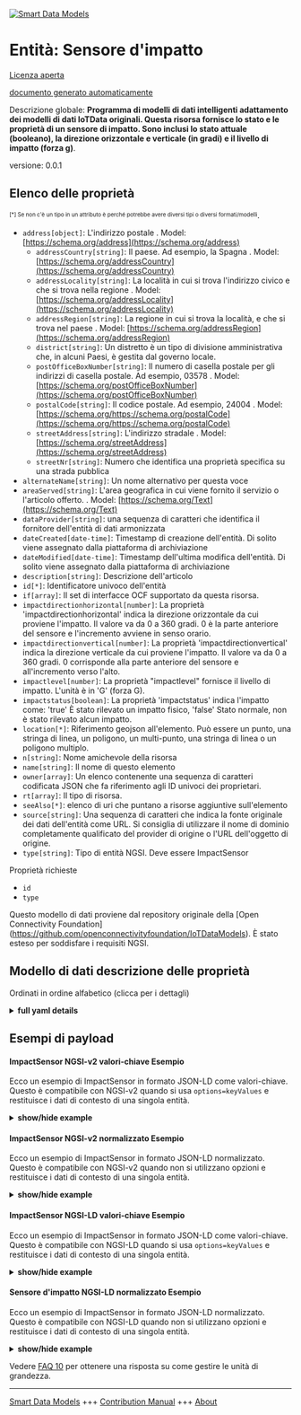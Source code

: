 <!-- 10-Header -->  
[![Smart Data Models](https://smartdatamodels.org/wp-content/uploads/2022/01/SmartDataModels_logo.png "Logo")](https://smartdatamodels.org)  
Entità: Sensore d'impatto  
=========================<!-- /10-Header -->  
<!-- 15-License -->  
[Licenza aperta](https://github.com/smart-data-models//dataModel.OCF/blob/master/ImpactSensor/LICENSE.md)  
[documento generato automaticamente](https://docs.google.com/presentation/d/e/2PACX-1vTs-Ng5dIAwkg91oTTUdt8ua7woBXhPnwavZ0FxgR8BsAI_Ek3C5q97Nd94HS8KhP-r_quD4H0fgyt3/pub?start=false&loop=false&delayms=3000#slide=id.gb715ace035_0_60)  
<!-- /15-License -->  
<!-- 20-Description -->  
Descrizione globale: **Programma di modelli di dati intelligenti adattamento dei modelli di dati IoTData originali. Questa risorsa fornisce lo stato e le proprietà di un sensore di impatto. Sono inclusi lo stato attuale (booleano), la direzione orizzontale e verticale (in gradi) e il livello di impatto (forza g)**.  
versione: 0.0.1  
<!-- /20-Description -->  
<!-- 30-PropertiesList -->  

## Elenco delle proprietà  

<sup><sub>[*] Se non c'è un tipo in un attributo è perché potrebbe avere diversi tipi o diversi formati/modelli</sub></sup>.  
- `address[object]`: L'indirizzo postale  . Model: [https://schema.org/address](https://schema.org/address)	- `addressCountry[string]`: Il paese. Ad esempio, la Spagna  . Model: [https://schema.org/addressCountry](https://schema.org/addressCountry)  
	- `addressLocality[string]`: La località in cui si trova l'indirizzo civico e che si trova nella regione  . Model: [https://schema.org/addressLocality](https://schema.org/addressLocality)  
	- `addressRegion[string]`: La regione in cui si trova la località, e che si trova nel paese  . Model: [https://schema.org/addressRegion](https://schema.org/addressRegion)  
	- `district[string]`: Un distretto è un tipo di divisione amministrativa che, in alcuni Paesi, è gestita dal governo locale.    
	- `postOfficeBoxNumber[string]`: Il numero di casella postale per gli indirizzi di casella postale. Ad esempio, 03578  . Model: [https://schema.org/postOfficeBoxNumber](https://schema.org/postOfficeBoxNumber)  
	- `postalCode[string]`: Il codice postale. Ad esempio, 24004  . Model: [https://schema.org/https://schema.org/postalCode](https://schema.org/https://schema.org/postalCode)  
	- `streetAddress[string]`: L'indirizzo stradale  . Model: [https://schema.org/streetAddress](https://schema.org/streetAddress)  
	- `streetNr[string]`: Numero che identifica una proprietà specifica su una strada pubblica    
- `alternateName[string]`: Un nome alternativo per questa voce  - `areaServed[string]`: L'area geografica in cui viene fornito il servizio o l'articolo offerto.  . Model: [https://schema.org/Text](https://schema.org/Text)- `dataProvider[string]`: una sequenza di caratteri che identifica il fornitore dell'entità di dati armonizzata  - `dateCreated[date-time]`: Timestamp di creazione dell'entità. Di solito viene assegnato dalla piattaforma di archiviazione  - `dateModified[date-time]`: Timestamp dell'ultima modifica dell'entità. Di solito viene assegnato dalla piattaforma di archiviazione  - `description[string]`: Descrizione dell'articolo  - `id[*]`: Identificatore univoco dell'entità  - `if[array]`: Il set di interfacce OCF supportato da questa risorsa.  - `impactdirectionhorizontal[number]`: La proprietà 'impactdirectionhorizontal' indica la direzione orizzontale da cui proviene l'impatto. Il valore va da 0 a 360 gradi. 0 è la parte anteriore del sensore e l'incremento avviene in senso orario.  - `impactdirectionvertical[number]`: La proprietà 'impactdirectionvertical' indica la direzione verticale da cui proviene l'impatto. Il valore va da 0 a 360 gradi. 0 corrisponde alla parte anteriore del sensore e all'incremento verso l'alto.  - `impactlevel[number]`: La proprietà "impactlevel" fornisce il livello di impatto. L'unità è in 'G' (forza G).  - `impactstatus[boolean]`: La proprietà 'impactstatus' indica l'impatto come: 'true' È stato rilevato un impatto fisico, 'false' Stato normale, non è stato rilevato alcun impatto.  - `location[*]`: Riferimento geojson all'elemento. Può essere un punto, una stringa di linea, un poligono, un multi-punto, una stringa di linea o un poligono multiplo.  - `n[string]`: Nome amichevole della risorsa  - `name[string]`: Il nome di questo elemento  - `owner[array]`: Un elenco contenente una sequenza di caratteri codificata JSON che fa riferimento agli ID univoci dei proprietari.  - `rt[array]`: Il tipo di risorsa.  - `seeAlso[*]`: elenco di uri che puntano a risorse aggiuntive sull'elemento  - `source[string]`: Una sequenza di caratteri che indica la fonte originale dei dati dell'entità come URL. Si consiglia di utilizzare il nome di dominio completamente qualificato del provider di origine o l'URL dell'oggetto di origine.  - `type[string]`: Tipo di entità NGSI. Deve essere ImpactSensor  <!-- /30-PropertiesList -->  
<!-- 35-RequiredProperties -->  
Proprietà richieste  
- `id`  - `type`  <!-- /35-RequiredProperties -->  
<!-- 40-RequiredProperties -->  
Questo modello di dati proviene dal repository originale della [Open Connectivity Foundation] (https://github.com/openconnectivityfoundation/IoTDataModels). È stato esteso per soddisfare i requisiti NGSI.  
<!-- /40-RequiredProperties -->  
<!-- 50-DataModelHeader -->  
## Modello di dati descrizione delle proprietà  
Ordinati in ordine alfabetico (clicca per i dettagli)  
<!-- /50-DataModelHeader -->  
<!-- 60-ModelYaml -->  
<details><summary><strong>full yaml details</strong></summary>    
```yaml  
ImpactSensor:    
  description: 'Smart Data Models Program adaptation of the original IoTData data Models. This Resource provides a status and properties of an impact sensor. Included is the current status (boolean), horizontal and vertical direction (in degrees) and impact level (g force).'    
  properties:    
    address:    
      description: The mailing address    
      properties:    
        addressCountry:    
          description: 'The country. For example, Spain'    
          type: string    
          x-ngsi:    
            model: https://schema.org/addressCountry    
            type: Property    
        addressLocality:    
          description: 'The locality in which the street address is, and which is in the region'    
          type: string    
          x-ngsi:    
            model: https://schema.org/addressLocality    
            type: Property    
        addressRegion:    
          description: 'The region in which the locality is, and which is in the country'    
          type: string    
          x-ngsi:    
            model: https://schema.org/addressRegion    
            type: Property    
        district:    
          description: 'A district is a type of administrative division that, in some countries, is managed by the local government'    
          type: string    
          x-ngsi:    
            type: Property    
        postOfficeBoxNumber:    
          description: 'The post office box number for PO box addresses. For example, 03578'    
          type: string    
          x-ngsi:    
            model: https://schema.org/postOfficeBoxNumber    
            type: Property    
        postalCode:    
          description: 'The postal code. For example, 24004'    
          type: string    
          x-ngsi:    
            model: https://schema.org/https://schema.org/postalCode    
            type: Property    
        streetAddress:    
          description: The street address    
          type: string    
          x-ngsi:    
            model: https://schema.org/streetAddress    
            type: Property    
        streetNr:    
          description: Number identifying a specific property on a public street    
          type: string    
          x-ngsi:    
            type: Property    
      type: object    
      x-ngsi:    
        model: https://schema.org/address    
        type: Property    
    alternateName:    
      description: An alternative name for this item    
      type: string    
      x-ngsi:    
        type: Property    
    areaServed:    
      description: The geographic area where a service or offered item is provided    
      type: string    
      x-ngsi:    
        model: https://schema.org/Text    
        type: Property    
    dataProvider:    
      description: A sequence of characters identifying the provider of the harmonised data entity    
      type: string    
      x-ngsi:    
        type: Property    
    dateCreated:    
      description: Entity creation timestamp. This will usually be allocated by the storage platform    
      format: date-time    
      type: string    
      x-ngsi:    
        type: Property    
    dateModified:    
      description: Timestamp of the last modification of the entity. This will usually be allocated by the storage platform    
      format: date-time    
      type: string    
      x-ngsi:    
        type: Property    
    description:    
      description: A description of this item    
      type: string    
      x-ngsi:    
        type: Property    
    id:    
      anyOf:    
        - description: Identifier format of any NGSI entity    
          maxLength: 256    
          minLength: 1    
          pattern: ^[\w\-\.\{\}\$\+\*\[\]`|~^@!,:\\]+$    
          type: string    
          x-ngsi:    
            type: Property    
        - description: Identifier format of any NGSI entity    
          format: uri    
          type: string    
          x-ngsi:    
            type: Property    
      description: Unique identifier of the entity    
      x-ngsi:    
        type: Property    
    if:    
      description: The OCF Interface set supported by this Resource.    
      items:    
        enum:    
          - oic.if.s    
          - oic.if.baseline    
        type: string    
      minItems: 2    
      readOnly: true    
      type: array    
      uniqueItems: true    
      x-ngsi:    
        type: Property    
    impactdirectionhorizontal:    
      description: The 'impactdirectionhorizontal' Property shows a horizontal direction where the impact comes from. The value is 0 to 360 degrees. 0 is the front of the sensor and clockwise increment.    
      maximum: 360    
      minimum: 0    
      readOnly: true    
      type: number    
      x-ngsi:    
        type: Property    
    impactdirectionvertical:    
      description: The 'impactdirectionvertical' Property shows a vertical direction where the impact comes from. The value is 0 to 360 degrees. 0 is the front of the sensor and upward increment.    
      maximum: 360    
      minimum: 0    
      readOnly: true    
      type: number    
      x-ngsi:    
        type: Property    
    impactlevel:    
      description: The 'impactlevel' Property provides the level of impact. The unit is in 'G' (G-force).    
      readOnly: true    
      type: number    
      x-ngsi:    
        type: Property    
    impactstatus:    
      description: 'The ''impactstatus'' Property indicates the impact as: ''true'' A physical impact is detected, ''false'' Normal status, an impact is not detected.'    
      readOnly: true    
      type: boolean    
      x-ngsi:    
        type: Property    
    location:    
      description: 'Geojson reference to the item. It can be Point, LineString, Polygon, MultiPoint, MultiLineString or MultiPolygon'    
      oneOf:    
        - description: Geojson reference to the item. Point    
          properties:    
            bbox:    
              items:    
                type: number    
              minItems: 4    
              type: array    
            coordinates:    
              items:    
                type: number    
              minItems: 2    
              type: array    
            type:    
              enum:    
                - Point    
              type: string    
          required:    
            - type    
            - coordinates    
          title: GeoJSON Point    
          type: object    
          x-ngsi:    
            type: GeoProperty    
        - description: Geojson reference to the item. LineString    
          properties:    
            bbox:    
              items:    
                type: number    
              minItems: 4    
              type: array    
            coordinates:    
              items:    
                items:    
                  type: number    
                minItems: 2    
                type: array    
              minItems: 2    
              type: array    
            type:    
              enum:    
                - LineString    
              type: string    
          required:    
            - type    
            - coordinates    
          title: GeoJSON LineString    
          type: object    
          x-ngsi:    
            type: GeoProperty    
        - description: Geojson reference to the item. Polygon    
          properties:    
            bbox:    
              items:    
                type: number    
              minItems: 4    
              type: array    
            coordinates:    
              items:    
                items:    
                  items:    
                    type: number    
                  minItems: 2    
                  type: array    
                minItems: 4    
                type: array    
              type: array    
            type:    
              enum:    
                - Polygon    
              type: string    
          required:    
            - type    
            - coordinates    
          title: GeoJSON Polygon    
          type: object    
          x-ngsi:    
            type: GeoProperty    
        - description: Geojson reference to the item. MultiPoint    
          properties:    
            bbox:    
              items:    
                type: number    
              minItems: 4    
              type: array    
            coordinates:    
              items:    
                items:    
                  type: number    
                minItems: 2    
                type: array    
              type: array    
            type:    
              enum:    
                - MultiPoint    
              type: string    
          required:    
            - type    
            - coordinates    
          title: GeoJSON MultiPoint    
          type: object    
          x-ngsi:    
            type: GeoProperty    
        - description: Geojson reference to the item. MultiLineString    
          properties:    
            bbox:    
              items:    
                type: number    
              minItems: 4    
              type: array    
            coordinates:    
              items:    
                items:    
                  items:    
                    type: number    
                  minItems: 2    
                  type: array    
                minItems: 2    
                type: array    
              type: array    
            type:    
              enum:    
                - MultiLineString    
              type: string    
          required:    
            - type    
            - coordinates    
          title: GeoJSON MultiLineString    
          type: object    
          x-ngsi:    
            type: GeoProperty    
        - description: Geojson reference to the item. MultiLineString    
          properties:    
            bbox:    
              items:    
                type: number    
              minItems: 4    
              type: array    
            coordinates:    
              items:    
                items:    
                  items:    
                    items:    
                      type: number    
                    minItems: 2    
                    type: array    
                  minItems: 4    
                  type: array    
                type: array    
              type: array    
            type:    
              enum:    
                - MultiPolygon    
              type: string    
          required:    
            - type    
            - coordinates    
          title: GeoJSON MultiPolygon    
          type: object    
          x-ngsi:    
            type: GeoProperty    
      x-ngsi:    
        type: GeoProperty    
    n:    
      description: Friendly name of the Resource    
      maxLength: 64    
      readOnly: true    
      type: string    
      x-ngsi:    
        type: Property    
    name:    
      description: The name of this item    
      type: string    
      x-ngsi:    
        type: Property    
    owner:    
      description: A List containing a JSON encoded sequence of characters referencing the unique Ids of the owner(s)    
      items:    
        anyOf:    
          - description: Identifier format of any NGSI entity    
            maxLength: 256    
            minLength: 1    
            pattern: ^[\w\-\.\{\}\$\+\*\[\]`|~^@!,:\\]+$    
            type: string    
            x-ngsi:    
              type: Property    
          - description: Identifier format of any NGSI entity    
            format: uri    
            type: string    
            x-ngsi:    
              type: Property    
        description: Unique identifier of the entity    
        x-ngsi:    
          type: Property    
      type: array    
      x-ngsi:    
        type: Property    
    rt:    
      description: The Resource Type.    
      items:    
        enum:    
          - oic.r.impactsensor    
        maxLength: 64    
        type: string    
      minItems: 1    
      readOnly: true    
      type: array    
      uniqueItems: true    
      x-ngsi:    
        type: Property    
    seeAlso:    
      description: list of uri pointing to additional resources about the item    
      oneOf:    
        - items:    
            format: uri    
            type: string    
          minItems: 1    
          type: array    
        - format: uri    
          type: string    
      x-ngsi:    
        type: Property    
    source:    
      description: 'A sequence of characters giving the original source of the entity data as a URL. Recommended to be the fully qualified domain name of the source provider, or the URL to the source object'    
      type: string    
      x-ngsi:    
        type: Property    
    type:    
      description: NGSI entity type. It has to be ImpactSensor    
      enum:    
        - ImpactSensor    
      type: string    
      x-ngsi:    
        type: Property    
  required:    
    - id    
    - type    
  type: object    
  x-derived-from: https://github.com/OpenInterConnect/IoTDataModels/blob/master/ImpactSensorResURI.swagger.json    
  x-disclaimer: 'Redistribution and use in source and binary forms, with or without modification, are permitted  provided that the license conditions are met. Copyleft (c) 2022 Contributors to Smart Data Models Program'    
  x-license-url: https://github.com/smart-data-models/dataModel.OCF/blob/master/ImpactSensor/LICENSE.md    
  x-model-schema: https://smart-data-models.github.io/dataModel.IoTDataModels/ImpactSensor/schema.json    
  x-model-tags: OCF    
  x-version: 0.0.1    
```  
</details>    
<!-- /60-ModelYaml -->  
<!-- 70-MiddleNotes -->  
<!-- /70-MiddleNotes -->  
<!-- 80-Examples -->  
## Esempi di payload  
#### ImpactSensor NGSI-v2 valori-chiave Esempio  
Ecco un esempio di ImpactSensor in formato JSON-LD come valori-chiave. Questo è compatibile con NGSI-v2 quando si usa `options=keyValues` e restituisce i dati di contesto di una singola entità.  
<details><summary><strong>show/hide example</strong></summary>    
```json  
{  
    "id": "urn:ngsi-ld:ImpactSensor:id:RPOQ:78156593",  
    "dateCreated": "1987-09-23T13:42:57Z",  
    "dateModified": "1974-03-28T23:13:05Z",  
    "source": "Be",  
    "name": "Board necessary religious natural sport music white. Natural explain before someth",  
    "alternateName": "Theory type suc",  
    "description": "Every manage political record word group food break. Picture suddenly drug rule bring determine",  
    "dataProvider": "Own available buy country store build before. Already against which continue. Look ",  
    "owner": [  
        "urn:ngsi-ld:ImpactSensor:items:UJLN:86914131",  
        "urn:ngsi-ld:ImpactSensor:items:GILX:20870916"  
    ],  
    "seeAlso": [  
        "urn:ngsi-ld:ImpactSensor:items:QIDT:79230225"  
    ],  
    "location": {  
        "type": "Point",  
        "coordinates": [  
            28.732768,  
            177.344405  
        ]  
    },  
    "address": {  
        "streetAddress": "Likely improve notice. True power home price check real leader.",  
        "addressLocality": "School name care several loss particular. Opportunity throughout take car financial security.",  
        "addressRegion": "Organization recognize civil. Pm her then nothing increase.",  
        "addressCountry": "Industry product another knowledge else citizen month. Traditional page a ",  
        "postalCode": "First degree response able state more. Couple part cup few. Beyond take however ball.",  
        "postOfficeBoxNumber": "Son break either president stage population boy. Everything affect American race.",  
        "streetNr": "Water voice tra",  
        "district": "Full per among clearly. Face house nature fall long dream answer conference. Rock few structure federal board night"  
    },  
    "areaServed": "Buy break marri",  
    "rt": [  
        "oic.r.impactsensor"  
    ],  
    "impactstatus": true,  
    "impactlevel": 274.2,  
    "impactdirectionhorizontal": 86.8,  
    "impactdirectionvertical": 217.8,  
    "n": "Single Congress age bill find. Everybody others tend",  
    "if": [  
        "oic.if.s",  
        "oic.if.baseline"  
    ],  
    "type": "ImpactSensor"  
}  
```  
</details>  
#### ImpactSensor NGSI-v2 normalizzato Esempio  
Ecco un esempio di ImpactSensor in formato JSON-LD normalizzato. Questo è compatibile con NGSI-v2 quando non si utilizzano opzioni e restituisce i dati di contesto di una singola entità.  
<details><summary><strong>show/hide example</strong></summary>    
```json  
{  
    "id": "urn:ngsi-ld:ImpactSensor:id:RPOQ:78156593",  
    "dateCreated": {  
        "type": "DateTime",  
        "value": "1987-09-23T13:42:57Z"  
    },  
    "dateModified": {  
        "type": "DateTime",  
        "value": "1974-03-28T23:13:05Z"  
    },  
    "source": {  
        "type": "Text",  
        "value": "Be"  
    },  
    "name": {  
        "type": "Text",  
        "value": "Board necessary religious natural sport music white. Natural explain before someth"  
    },  
    "alternateName": {  
        "type": "Text",  
        "value": "Theory type suc"  
    },  
    "description": {  
        "type": "Text",  
        "value": "Every manage political record word group food break. Picture suddenly drug rule bring determine"  
    },  
    "dataProvider": {  
        "type": "Text",  
        "value": "Own available buy country store build before. Already against which continue. Look "  
    },  
    "owner": {  
        "type": "StructuredValue",  
        "value": [  
            "urn:ngsi-ld:ImpactSensor:items:UJLN:86914131",  
            "urn:ngsi-ld:ImpactSensor:items:GILX:20870916"  
        ]  
    },  
    "seeAlso": {  
        "type": "StructuredValue",  
        "value": [  
            "urn:ngsi-ld:ImpactSensor:items:QIDT:79230225"  
        ]  
    },  
    "location": {  
        "type": "geo:json",  
        "value": {  
            "type": "Point",  
            "coordinates": [  
                28.732768,  
                177.344405  
            ]  
        }  
    },  
    "address": {  
        "type": "StructuredValue",  
        "value": {  
            "streetAddress": "Likely improve notice. True power home price check real leader.",  
            "addressLocality": "School name care several loss particular. Opportunity throughout take car financial security.",  
            "addressRegion": "Organization recognize civil. Pm her then nothing increase.",  
            "addressCountry": "Industry product another knowledge else citizen month. Traditional page a ",  
            "postalCode": "First degree response able state more. Couple part cup few. Beyond take however ball.",  
            "postOfficeBoxNumber": "Son break either president stage population boy. Everything affect American race.",  
            "streetNr": "Water voice tra",  
            "district": "Full per among clearly. Face house nature fall long dream answer conference. Rock few structure federal board night"  
        }  
    },  
    "areaServed": {  
        "type": "Text",  
        "value": "Buy break marri"  
    },  
    "rt": {  
        "type": "StructuredValue",  
        "value": [  
            "oic.r.impactsensor"  
        ]  
    },  
    "impactstatus": {  
        "type": "Boolean",  
        "value": true  
    },  
    "impactlevel": {  
        "type": "Number",  
        "value": 274.2  
    },  
    "impactdirectionhorizontal": {  
        "type": "Number",  
        "value": 86.8  
    },  
    "impactdirectionvertical": {  
        "type": "Number",  
        "value": 217.8  
    },  
    "n": {  
        "type": "Text",  
        "value": "Single Congress age bill find. Everybody others tend"  
    },  
    "if": {  
        "type": "StructuredValue",  
        "value": [  
            "oic.if.s",  
            "oic.if.baseline"  
        ]  
    },  
    "type": "ImpactSensor"  
}  
```  
</details>  
#### ImpactSensor NGSI-LD valori-chiave Esempio  
Ecco un esempio di ImpactSensor in formato JSON-LD come valori-chiave. Questo è compatibile con NGSI-LD quando si usa `options=keyValues` e restituisce i dati di contesto di una singola entità.  
<details><summary><strong>show/hide example</strong></summary>    
```json  
{  
    "id": "urn:ngsi-ld:ImpactSensor:id:RPOQ:78156593",  
    "dateCreated": "1987-09-23T13:42:57Z",  
    "dateModified": "1974-03-28T23:13:05Z",  
    "source": "Be",  
    "name": "Board necessary religious natural sport music white. Natural explain before someth",  
    "alternateName": "Theory type suc",  
    "description": "Every manage political record word group food break. Picture suddenly drug rule bring determine",  
    "dataProvider": "Own available buy country store build before. Already against which continue. Look ",  
    "owner": [  
        "urn:ngsi-ld:ImpactSensor:items:UJLN:86914131",  
        "urn:ngsi-ld:ImpactSensor:items:GILX:20870916"  
    ],  
    "seeAlso": [  
        "urn:ngsi-ld:ImpactSensor:items:QIDT:79230225"  
    ],  
    "location": {  
        "type": "Point",  
        "coordinates": [  
            28.732768,  
            177.344405  
        ]  
    },  
    "address": {  
        "streetAddress": "Likely improve notice. True power home price check real leader.",  
        "addressLocality": "School name care several loss particular. Opportunity throughout take car financial security.",  
        "addressRegion": "Organization recognize civil. Pm her then nothing increase.",  
        "addressCountry": "Industry product another knowledge else citizen month. Traditional page a ",  
        "postalCode": "First degree response able state more. Couple part cup few. Beyond take however ball.",  
        "postOfficeBoxNumber": "Son break either president stage population boy. Everything affect American race.",  
        "streetNr": "Water voice tra",  
        "district": "Full per among clearly. Face house nature fall long dream answer conference. Rock few structure federal board night"  
    },  
    "areaServed": "Buy break marri",  
    "rt": [  
        "oic.r.impactsensor"  
    ],  
    "impactstatus": true,  
    "impactlevel": 274.2,  
    "impactdirectionhorizontal": 86.8,  
    "impactdirectionvertical": 217.8,  
    "n": "Single Congress age bill find. Everybody others tend",  
    "if": [  
        "oic.if.s",  
        "oic.if.baseline"  
    ],  
    "type": "ImpactSensor",  
    "@context": [  
        "https://smartdatamodels.org/context.jsonld"  
    ]  
}  
```  
</details>  
#### Sensore d'impatto NGSI-LD normalizzato Esempio  
Ecco un esempio di ImpactSensor in formato JSON-LD normalizzato. Questo è compatibile con NGSI-LD quando non si utilizzano opzioni e restituisce i dati di contesto di una singola entità.  
<details><summary><strong>show/hide example</strong></summary>    
```json  
{  
    "id": "urn:ngsi-ld:ImpactSensor:id:RPOQ:78156593",  
    "dateCreated": {  
        "type": "Property",  
        "value": {  
            "@type": "DateTime",  
            "@value": "1987-09-23T13:42:57Z"  
        }  
    },  
    "dateModified": {  
        "type": "Property",  
        "value": {  
            "@type": "DateTime",  
            "@value": "1974-03-28T23:13:05Z"  
        }  
    },  
    "source": {  
        "type": "Property",  
        "value": "Be"  
    },  
    "name": {  
        "type": "Property",  
        "value": "Board necessary religious natural sport music white. Natural explain before someth"  
    },  
    "alternateName": {  
        "type": "Property",  
        "value": "Theory type suc"  
    },  
    "description": {  
        "type": "Property",  
        "value": "Every manage political record word group food break. Picture suddenly drug rule bring determine"  
    },  
    "dataProvider": {  
        "type": "Property",  
        "value": "Own available buy country store build before. Already against which continue. Look "  
    },  
    "owner": {  
        "type": "Property",  
        "value": [  
            "urn:ngsi-ld:ImpactSensor:items:UJLN:86914131",  
            "urn:ngsi-ld:ImpactSensor:items:GILX:20870916"  
        ]  
    },  
    "seeAlso": {  
        "type": "Property",  
        "value": [  
            "urn:ngsi-ld:ImpactSensor:items:QIDT:79230225"  
        ]  
    },  
    "location": {  
        "type": "GeoProperty",  
        "value": {  
            "type": "Point",  
            "coordinates": [  
                28.732768,  
                177.344405  
            ]  
        }  
    },  
    "address": {  
        "type": "Property",  
        "value": {  
            "streetAddress": "Likely improve notice. True power home price check real leader.",  
            "addressLocality": "School name care several loss particular. Opportunity throughout take car financial security.",  
            "addressRegion": "Organization recognize civil. Pm her then nothing increase.",  
            "addressCountry": "Industry product another knowledge else citizen month. Traditional page a ",  
            "postalCode": "First degree response able state more. Couple part cup few. Beyond take however ball.",  
            "postOfficeBoxNumber": "Son break either president stage population boy. Everything affect American race.",  
            "streetNr": "Water voice tra",  
            "district": "Full per among clearly. Face house nature fall long dream answer conference. Rock few structure federal board night"  
        }  
    },  
    "areaServed": {  
        "type": "Property",  
        "value": "Buy break marri"  
    },  
    "rt": {  
        "type": "Property",  
        "value": [  
            "oic.r.impactsensor"  
        ]  
    },  
    "impactstatus": {  
        "type": "Property",  
        "value": true  
    },  
    "impactlevel": {  
        "type": "Property",  
        "value": 274.2  
    },  
    "impactdirectionhorizontal": {  
        "type": "Property",  
        "value": 86.8  
    },  
    "impactdirectionvertical": {  
        "type": "Property",  
        "value": 217.8  
    },  
    "n": {  
        "type": "Property",  
        "value": "Single Congress age bill find. Everybody others tend"  
    },  
    "if": {  
        "type": "Property",  
        "value": [  
            "oic.if.s",  
            "oic.if.baseline"  
        ]  
    },  
    "type": "ImpactSensor",  
    "@context": [  
        "https://smartdatamodels.org/context.jsonld"  
    ]  
}  
```  
</details><!-- /80-Examples -->  
<!-- 90-FooterNotes -->  
<!-- /90-FooterNotes -->  
<!-- 95-Units -->  
Vedere [FAQ 10](https://smartdatamodels.org/index.php/faqs/) per ottenere una risposta su come gestire le unità di grandezza.  
<!-- /95-Units -->  
<!-- 97-LastFooter -->  
---  
[Smart Data Models](https://smartdatamodels.org) +++ [Contribution Manual](https://bit.ly/contribution_manual) +++ [About](https://bit.ly/Introduction_SDM)<!-- /97-LastFooter -->  
